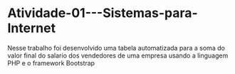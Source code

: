 # Atividade-01---Sistemas-para-Internet
Nesse trabalho foi desenvolvido uma tabela automatizada para a soma do valor final do salario dos vendedores de uma empresa usando a linguagem PHP e o framework Bootstrap
